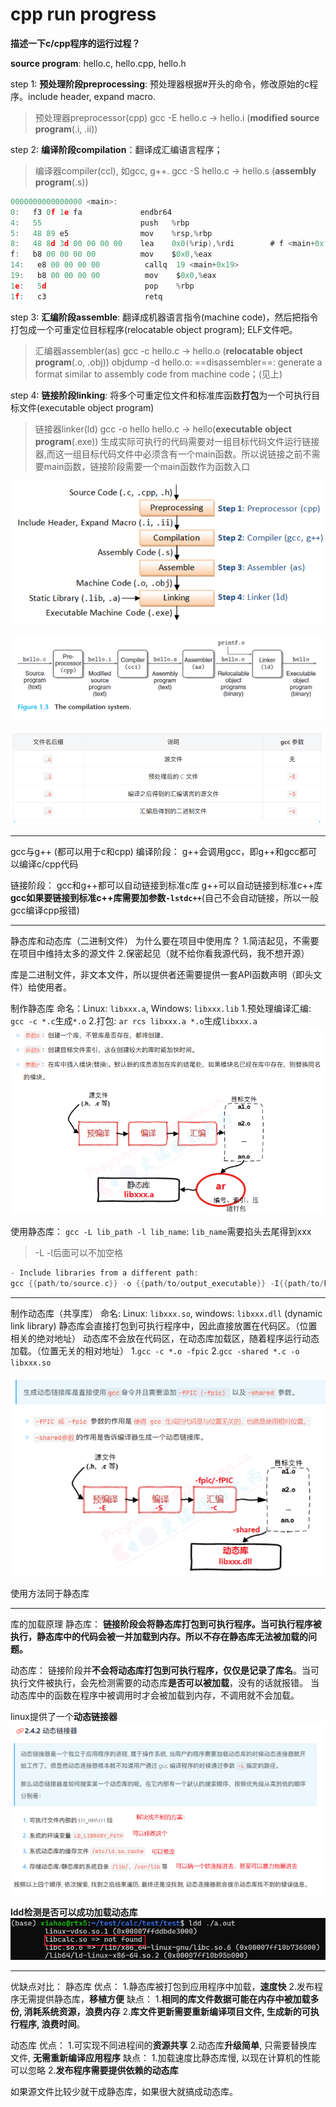 # cpp run progress

**描述一下c/cpp程序的运行过程？**

**source program**: hello.c, hello.cpp, hello.h

step 1: **预处理阶段preprocessing**: 预处理器根据#开头的命令，修改原始的c程序。include header, expand macro.
> 预处理器preprocessor(cpp)
> gcc -E hello.c -> hello.i (**modified source program**(.i, .ii))

step 2: **编译阶段compilation**：翻译成汇编语言程序；
> 编译器compiler(ccl), 如gcc, g++.
> gcc -S hello.c -> hello.s (**assembly program**(.s))

```c
0000000000000000 <main>:
0:   f3 0f 1e fa             endbr64
4:   55                      push   %rbp
5:   48 89 e5                mov    %rsp,%rbp
8:   48 8d 3d 00 00 00 00    lea    0x0(%rip),%rdi        # f <main+0xf>
f:   b8 00 00 00 00          mov    $0x0,%eax
14:   e8 00 00 00 00          callq  19 <main+0x19>
19:   b8 00 00 00 00          mov    $0x0,%eax
1e:   5d                      pop    %rbp
1f:   c3                      retq
```

step 3: **汇编阶段assemble**: 翻译成机器语言指令(machine code)，然后把指令打包成一个可重定位目标程序(relocatable object program); ELF文件吧。
> 汇编器assembler(as)
> gcc -c hello.c -> hello.o (**relocatable object program**(.o, .obj))
> objdump -d hello.o: ==disassembler==: generate a format similar to assembly code from machine code；(见上)

step 4: **链接阶段linking**: 将多个可重定位文件和标准库函数**打包**为一个可执行目标文件(executable object program)
> 链接器linker(ld)
> gcc -o hello hello.c -> hello(**executable object program**(.exe))
> 生成实际可执行的代码需要对一组目标代码文件运行链接器,而这一组目标代码文件中必须含有一个main函数。所以说链接之前不需要main函数，链接阶段需要一个main函数作为函数入口

![picture 0](../images/7fcf14f0f361dca080e67f3d423f4dce08daf4ef844f3fc2cd9a83c20221c485.png)  

![picture 1](../images/1def4e80495eb4cf824ee31c0e4ec231bec3a425c03f24c89c65b0b3a93ac716.png)  

![picture 1](../images/619c5552ce130a3e21a476e3e73591fb4ee485d68c87fcf37535021d1739037a.png)  

---

gcc与g++ (都可以用于c和cpp)
编译阶段：
g++会调用gcc，即g++和gcc都可以编译c/cpp代码

链接阶段：
gcc和g++都可以自动链接到标准c库
g++可以自动链接到标准c++库
**gcc如果要链接到标准c++库需要加参数`-lstdc++`**(自己不会自动链接，所以一般gcc编译cpp报错)

---

静态库和动态库（二进制文件）
为什么要在项目中使用库？
1.简洁起见，不需要在项目中维持太多的源文件
2.保密起见（就不给你看我源代码，我不想开源）

库是二进制文件，非文本文件，所以提供者还需要提供一套API函数声明（即头文件）给使用者。

制作静态库
命名：Linux: `libxxx.a`, Windows: `libxxx.lib`
1.预处理编译汇编: `gcc -c *.c`生成`*.o`
2.打包: `ar rcs libxxx.a *.o`生成`libxxx.a`
![picture 2](../images/c6177eac40549bbdd6d6f67afb4e37f548fd2d6889f34aa6a00ab7ccdffea972.png)  

使用静态库：
`gcc -L lib_path -l lib_name`: `lib_name`需要掐头去尾得到xxx
> -L -l后面可以不加空格

```c
- Include libraries from a different path:
gcc {{path/to/source.c}} -o {{path/to/output_executable}} -I{{path/to/header}} -L{{path/to/library}} -l{{library_name}}
```

---

制作动态库（共享库）
命名: Linux: `libxxx.so`, windows: `libxxx.dll` (dynamic link library)
静态库会直接打包到可执行程序中，因此直接放置在代码区。（位置相关的绝对地址）
动态库不会放在代码区，在动态库加载区，随着程序运行动态加载。（位置无关的相对地址）
1.`gcc -c *.o -fpic`
2.`gcc -shared *.c -o libxxx.so`

![picture 3](../images/289a6a9307d085db41d59cb2892d04dd3b1746f823c21064687de4d0017ddde3.png)  

使用方法同于静态库

---
库的加载原理
静态库：
**链接阶段会将静态库打包到可执行程序。当可执行程序被执行，静态库中的代码会被一并加载到内存。所以不存在静态库无法被加载的问题。**

动态库：
链接阶段并**不会将动态库打包到可执行程序，仅仅是记录了库名**。当可执行文件被执行，会先检测需要的动态库**是否可以被加载**，没有的话就报错。
当动态库中的函数在程序中被调用时才会被加载到内存，不调用就不会加载。

linux提供了一个**动态链接器**
![picture 5](../images/c2d2d1150c6c41a97eae1ff0db14581620f14ea45e99011be84a5f5078f11f2a.png)  

**ldd检测是否可以成功加载动态库**
![picture 7](../images/62a4f43e95995f67f6f78cc612818ed30338d85411cf0590c40000d7726dd8e6.png)  

---

优缺点对比：
静态库
优点：
1.静态库被打包到应用程序中加载，**速度快**
2.发布程序无需提供静态库，**移植方便**
缺点：
1.**相同的库文件数据可能在内存中被加载多份, 消耗系统资源，浪费内存**
2.**库文件更新需要重新编译项目文件, 生成新的可执行程序, 浪费时间**。

动态库
优点：
1.可实现不同进程间的**资源共享**
2.动态库**升级简单**, 只需要替换库文件, **无需重新编译应用程序**
缺点：
1.加载速度比静态库慢, 以现在计算机的性能可以忽略
2.**发布程序需要提供依赖的动态库**

如果源文件比较少就干成静态库，如果很大就搞成动态库。